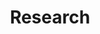 ---
title: Research
summary: Research projects of the VIBE Lab at the CVR, University of Glasgow
type: landing

sections:

  - block: markdown
    content:
      title: Research
      subtitle: '<br>Emerging infectious diseases still pose serious threats to global health, exemplified by the COVID-19 pandemic (SARS-CoV-2) as well as Zaire ebolavirus, Zika virus, and numerous others over the last twenty years. Our research mission is to use new data, methods, and computational technologies to better understand how RNA viruses ''host shift'' (i.e., infect and cause disease within a new host species) with a view to anticipating future pandemic risks. 
	  

	  We use a broad range of methodologies (e.g., biostatistics, artificial intelligence, natural language processing) and model a broad diversity of animal RNA viruses, though our research is driven by consistent key questions around dynamics of viruses in their...'
    design:
      spacing:
        padding: ['20px', '0', '20px', '0']	  
  - block: collection
    content:
      title: ...ecological contexts
      subtitle:
      text: <span></span>![Image](ecology_fig.png)<span style="font-size:1em;">If we are to anticipate future human disease outbreaks, we need to better understand dynamics in wild hosts and the environments in which we interact with them. We are interested in modelling diversity of animal hosts and changes to landscapes influence cross-species transmission and emergence in humans, including global distributions of bat-borne viruses and the ecological shifts associated with the 2021 outbreak of highly pathogenic avian influenza.</span><br><br><span style="font-size:0.95em;">**Collaborators:** *Dr Sarah Hayes, Prof. Christl Donnelly (University of Oxford); Prof. Matthew Baylis (University of Liverpool)*</span><br><br>
      count: 3
      filters:
        author: ''
        category: 'Ecology'
        exclude_featured: false
        publication_type: ''
        tag: ''
      offset: 0
      order: desc
      page_type: publication
    design:
      spacing:
        padding: ['30px', '0', '30px', '0']
      view: list
      columns: '2'  
      image:
        filename: ecology_fig.png

  - block: collection
    content:
      title: ...evolutionary dynamics
      subtitle:
      text: <span></span>![Image](ecology_fig.png)<span style="font-size:1em;">Evolutionary adaptation is the driving force underyling host range of a virus. A core theme of our research is understanding how ability to infect specific hosts and tissues can be characterised directly from genome sequences by training artificial intelligence approaches on genomic and proteomic traits (''genotype-to-phenotype'') - and how these traits evolve over time.  We are also interested in whether evolutionary models can highlight viruses likely to be transmissible or virulent in human populations. Being at the intersection of evolution and computer science, our work often necessitates development of new computational methods for viral sequence data.</span><br><br><span style="font-size:0.95em;">**Collaborators:** *Dr Jan Gogarten, Dr Sebastien Calvignac-Spencer (Helmholtz Institute for One Health); Dr Lu Lu (Roslin Institute, University of Edinburgh)*</span><br><br>
      count: 3
      filters:
        author: ''
        category: 'Evolution'
        exclude_featured: false
        publication_type: ''
        tag: ''
      offset: 0
      order: desc
      page_type: publication
    design:
      spacing:
        padding: ['30px', '0', '30px', '0']
      view: list
      columns: '2'	    

  - block: collection
    content:
      title: ...public health impact
      subtitle:
      text: <span></span>![Image](pubhealth_fig.png)<span style="font-size:1em;">Although human populations are continuously exposed to novel viruses, few emerge successfully to cause significant outbreaks. Through collaborations, we are exploring how genomic and machine learning methodologies can improve predicted impact of emerging viruses on public health. This inclues modelling chance of discovering new viruses, dynamics of transmissibility within populations, and outbreak characteristics.</span><br><br><span style="font-size:0.95em;">**Collaborators:** *Dr Dan Hungerford, Prof. Iain Buchan (University of Liverpool); Dr Jasmina Panovska-Griffiths (University of Oxford)*</span><br><br>
      count: 3
      filters:
        author: ''
        category: 'Public Health'
        exclude_featured: false
        publication_type: ''
        tag: ''
      offset: 0
      order: desc
      page_type: publication
    design:
      spacing:
        padding: ['30px', '0', '30px', '0']
      view: list
      columns: '2'	  

  - block: collection
    content:
      title: ...systematic data gaps
      subtitle: and modern solutions
      text: <span></span>![Image](data_fig.png)<span style="font-size:1em;">Our collective scientific knowledge of how viruses interact with their hosts is vast, although systematic data gaps exist. Our group is dedicated to understanding these gaps through statistical analysis and resolving them with modern computational tools. A primary focus of our current research is text mining to unlock the huge volume of information on host-parasite relationships in scientific literature. We are exploring natural language processing and large language model methods to generate usable data resources describing viral interactions with hosts, tissues, proteins, and more.</span><br><br><span style="font-size:0.95em;">**Collaborators:** *Dr Maxwell Farrell (University of Glasgow); Dr Rory Gibb (UCL)*</span><br><br>
      count: 3
      filters:
        author: ''
        category: 'Data'
        exclude_featured: false
        publication_type: ''
        tag: ''
      offset: 0
      order: desc
      page_type: publication
    design:
      spacing:
        padding: ['30px', '0', '30px', '0']
      view: list
      columns: '2'	    	  

  - block: markdown
    content:
      title: 'Some of our active research partnerships:'

  - block: slider
    headless: true
    content:
      slides:
      - title: 
        background:
          image:
            size: contain
            filename: partners/sbovhm.jpg
          position: center
          color: '#E3EBDF'
      - title: 
        background:
          image:
            size: contain
            filename: partners/uol_tpi.jpg
          position: center
          color: '#E3EBDF'          
      - title: 
        background:
          image:
            size: contain
            filename: partners/hioh.jpg
          position: center
          color: '#E3EBDF'  
      - title: 
        background:
          image:
            size: contain
            filename: partners/ukhsa.jpg
          position: center
          color: '#E3EBDF'            
      - title: 
        background:
          image:
            size: contain
            filename: partners/uoo.png
          position: center
          color: '#E3EBDF' 
      - title: 
        background:
          image:
            size: contain
            filename: partners/roslin.jpg
          position: center
          color: '#E3EBDF'    
    design:
      slide_height: '300px'
      is_fullscreen: false
      # Automatically transition through slides?
      loop: true
      # Duration of transition between slides (in ms)
      interval: 5500
---